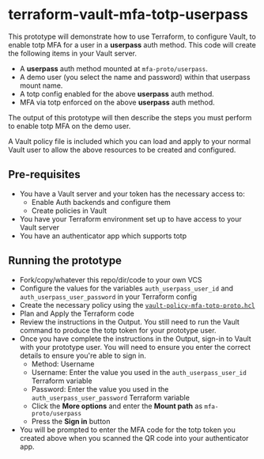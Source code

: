 # terraform-vault-mfa-totp-userpass

This prototype will demonstrate how to use Terraform, to configure Vault, to enable totp MFA for a user in a **userpass** auth method. This code will create the following items in your Vault server.

* A **userpass** auth method mounted at `mfa-proto/userpass`.
* A demo user (you select the name and password) within that userpass mount name.
* A totp config enabled for the above **userpass** auth method.
* MFA via totp enforced on the above **userpass** auth method.

The output of this prototype will then describe the steps you must perform to enable totp MFA on the demo user.

A Vault policy file is included which you can load and apply to your normal Vault user to allow the above resources to be created and configured.

## Pre-requisites

* You have a Vault server and your token has the necessary access to:
    * Enable Auth backends and configure them
    * Create policies in Vault
* You have your Terraform environment set up to have access to your Vault server
* You have an authenticator app which supports totp

## Running the prototype

* Fork/copy/whatever this repo/dir/code to your own VCS
* Configure the values for the variables `auth_userpass_user_id` and `auth_userpass_user_password` in your Terraform config
* Create the necessary policy using the [`vault-policy-mfa-totp-proto.hcl`](./vault-policy-mfa-totp-proto.hcl)
* Plan and Apply the Terraform code
* Review the instructions in the Output. You still need to run the Vault command to produce the totp token for your prototype user.
* Once you have complete the instructions in the Output, sign-in to Vault with your prototype user. You will need to ensure you enter the correct details to ensure you're able to sign in.
    * Method: Username
    * Username: Enter the value you used in the `auth_userpass_user_id` Terraform variable
    * Password: Enter the value you used in the `auth_userpass_user_password` Terraform variable
    * Click the **More options** and enter the **Mount path** as `mfa-proto/userpass`
    * Press the **Sign in** button
* You will be prompted to enter the MFA code for the totp token you created above when you scanned the QR code into your authenticator app.
